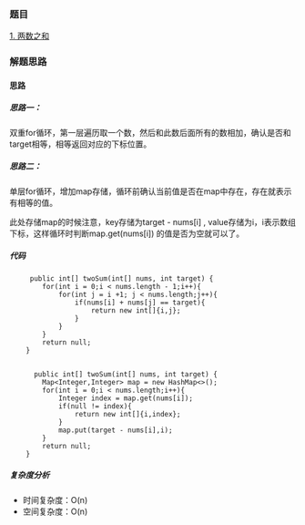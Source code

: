 ### 题目 

[1. 两数之和](https://leetcode.cn/problems/two-sum/)

### 解题思路

#### 思路

##### 思路一：

双重for循环，第一层遍历取一个数，然后和此数后面所有的数相加，确认是否和target相等，相等返回对应的下标位置。

##### 思路二：

单层for循环，增加map存储，循环前确认当前值是否在map中存在，存在就表示有相等的值。

此处存储map的时候注意，key存储为target - nums[i] , value存储为i，i表示数组下标，这样循环时判断map.get(nums[i]) 的值是否为空就可以了。


##### 代码
```
     public int[] twoSum(int[] nums, int target) {
        for(int i = 0;i < nums.length - 1;i++){
            for(int j = i +1; j < nums.length;j++){
                if(nums[i] + nums[j] == target){
                    return new int[]{i,j};
                }
            }
        }
        return null;
    }
  
  
      public int[] twoSum(int[] nums, int target) {
        Map<Integer,Integer> map = new HashMap<>();
        for(int i = 0;i < nums.length;i++){
            Integer index = map.get(nums[i]);
            if(null != index){
                return new int[]{i,index};
            }
            map.put(target - nums[i],i);
        }
        return null;
    }
```
##### 复杂度分析
- 时间复杂度：O(n)
- 空间复杂度：O(n)

